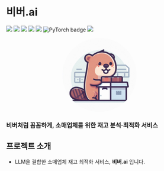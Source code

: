 
# 비버.ai
<p>
    <img src="https://img.shields.io/badge/React-0088cc?style=flat&logo=React&logoColor=white"/>
    <img src="https://img.shields.io/badge/Tailwind CSS-06B6D4?style=flat&logo=Tailwind CSS&logoColor=white"/>
    <img src="https://img.shields.io/badge/Node.js-339933?style=flat&logo=Node.js&logoColor=white"/>
    <img src="https://img.shields.io/badge/FastAPI-005571?style=flat&logo=FastAPI&logoColor=white"/>
    <img src="https://img.shields.io/badge/Docker-2496ED?style=flat&logo=Docker&logoColor=white"/>
    <img src="https://img.shields.io/badge/PyTorch-EE4C2C?logo=PyTorch&logoColor=white" alt="PyTorch badge">
    <img src="https://img.shields.io/badge/Python-3776AB?style=square&logo=Python&logoColor=white"/>
</p>

<p align="center" width="100%">
    <img src="docs/images/logo.png" alt="beaver icon" style="width: 200px; height:200px; display: block; margin: auto; border-radius: 80%;">
</p>

### 비버처럼 꼼꼼하게, 소매업체를 위한 재고 분석·최적화 서비스 

## 프로젝트 소개
- LLM을 결합한 소매업체 재고 최적화 서비스, **비버.ai** 입니다. 

